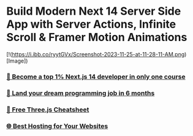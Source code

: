 # Build Modern Next 14 Server Side App with Server Actions, Infinite Scroll & Framer Motion Animations

[!(https://i.ibb.co/ryytGVx/Screenshot-2023-11-25-at-11-28-11-AM.png)[Image])

### [🌟 Become a top 1% Next.js 14 developer in only one course](https://jsmastery.pro/next14)
### [🚀 Land your dream programming job in 6 months](https://jsmastery.pro/masterclass)
### [📙 Free Three.js Cheatsheet](https://resource.jsmastery.pro/threejs-cheatsheet)
### [🌐 Best Hosting for Your Websites](https://hostinger.com/javascript10)

